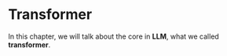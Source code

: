 # Transformer

In this chapter, we will talk about the core in **LLM**, what we called **transformer**.